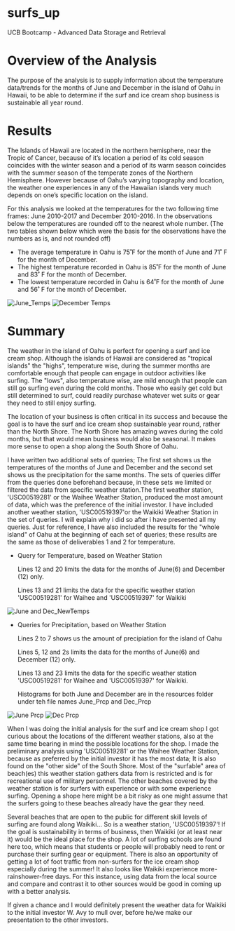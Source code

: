 # surfs_up
UCB Bootcamp - Advanced Data Storage and Retrieval

# Overview of the Analysis
The purpose of the analysis is to supply information about the temperature data/trends for the months of June and December in the island of Oahu in Hawaii, to be able to determine if the surf and ice cream shop business is sustainable all year round.

# Results 
The Islands of Hawaii are located in the northern hemisphere, near the Tropic of Cancer, because of it’s location a period of its cold season coincides with the winter season and a period of its warm season coincides with the summer season of the temperate zones of the Northern Hemisphere. However because of Oahu’s varying topography and location, the weather one experiences in any of the  Hawaiian islands very much depends on one’s specific location on the island. 

For this analysis we looked at the temperatures for the two following time frames: June 2010-2017 and December 2010-2016. In the observations below the temperatures are rounded off to the nearest whole number. (The two tables shown below which were the basis for the observations have the numbers as is, and not rounded off)

* The average temperature in Oahu  is 75˚F for the month of June and 71˚ F  for the month of December. 
* The highest temperature recorded in Oahu is 85˚F for the month of June and 83˚ F  for the month of December. 
* The lowest temperature recorded in Oahu is 64˚F for the month of June and 56˚ F  for the month of December. 

![June_Temps](Resources/Deliverable_June.png)
![December Temps](Resources/Deliverable_Dec.png)

# Summary
The weather in the island of Oahu is perfect for opening a surf and ice cream shop. Although the islands of Hawaii are considered as "tropical islands" the "highs", temperature wise, during the summer months are comfortable enough that people can engage in outdoor activities like surfing. The "lows", also temperature wise, are mild enough that people can still go surfing even during the cold months. Those who easily get cold but still determined to surf, could readily purchase whatever wet suits or gear they need to still enjoy surfing.

The location of your business is often critical in its success and because the goal is to have the surf and ice cream shop sustainable year round, rather than the North Shore. The North Shore has amazing waves during the cold months, but that would mean business would also be seasonal. It makes more sense to open a shop along the South Shore of Oahu.

I have written two additional sets of queries; The first set shows us the temperatures of the months of June and December and the second set shows us the precipitation for the same months. The sets of queries differ from the queries done beforehand because, in these sets we  limited or filtered the data from specific weather station.The first weather station, 'USC00519281' or the Waihee Weather Station, produced the most amount of data, which was the preference of the initial investor. I have included another weather station, 'USC00519397'or the Waikiki Weather Station in the set of queries. I will explain why i did so after i have presented all my queries. Just for reference, I have also included the results for the "whole island" of Oahu at the beginning of each set of queries; these  results are the same as those of deliverables 1 and 2 for temperature.

* Query for Temperature, based on Weather Station
    
    Lines 12 and 20 limits the data for the months of June(6) and December (12) only.
    
    Lines 13 and 21 limits the data for the specific weather station 'USC00519281' for Waihee and 'USC00519397' for Waikiki

![June and Dec_NewTemps](Resources/Query_Temps.png)

* Queries for Precipitation, based on Weather Station
    
    Lines 2 to 7 shows us the amount of precipiation for the island of Oahu
    
    Lines 5, 12 and 2s limits the data for the months of June(6) and December (12) only.
    
    Lines 13 and 23 limits the data for the specific weather station 'USC00519281' for Waihee and 'USC00519397' for Waikiki.
    
    Histograms for both June and December are in the resources folder under teh file names June_Prcp and Dec_Prcp
  
 ![June Prcp](Resources/Query_June_Prcp.png)
 ![Dec Prcp](Resources/Query_Dec_Prcp.png)


When I was doing the initial analysis for the surf and ice cream shop I got curious about the locations of the different weather stations, also at the same time bearing in mind the possible locations for the shop. I made the preliminary analysis using 'USC00519281' or the Waihee Weather Station, because as preferred by the initial investor it has the most data; It is also found on the "other side" of the South Shore. Most of the "surfable" area of beach(es) this weather station gathers data from is restricted and is for recreational use of military personnel. The other beaches covered by the weather station is for surfers with experience or with some experience surfing. Opening a shope here might be a bit risky as one might assume that the surfers going to these beaches already have the gear they need.

Several beaches that are open to the public for different skill levels of surfing are found along Waikiki... So is a weather station, 'USC00519397'! If the goal is sustainability in terms of business, then Waikiki (or at least near it)  would be the ideal place for the shop. A lot of surfing schools are found here too, which means that students or people will probably need to rent or purchase their surfing gear or equipment. There is also an opportunity of getting a lot of foot traffic from non-surfers for the ice cream shop especially during the summer! It also looks like Waikiki experience more-rainshower-free days. For this instance, using data from the local source and compare and contrast it to other sources would be good in coming up  with a better analysis.

If given a chance and I would definitely present the weather data for Waikiki to the initial investor W. Avy to mull over, before he/we make our presentation to the other investors.
